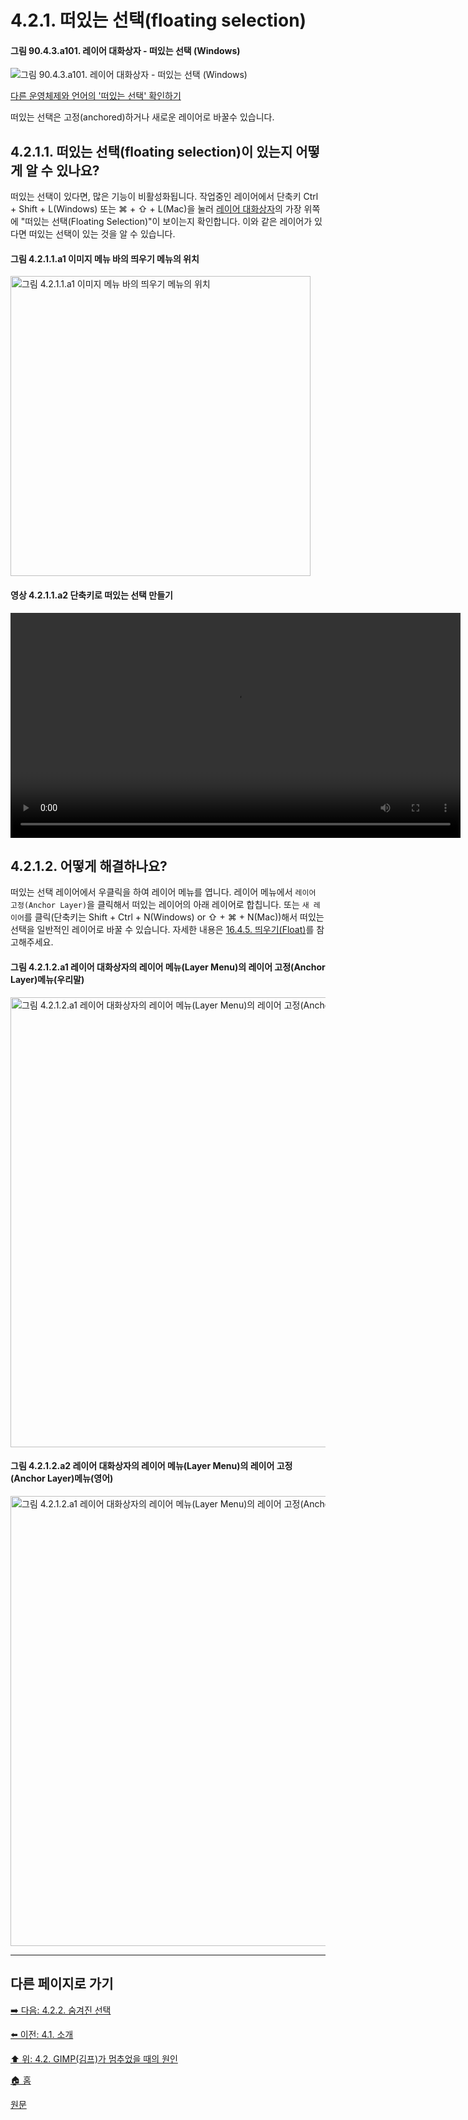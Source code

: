 # 4.2.1. 떠있는 선택(floating selection)

#### 그림 90.4.3.a101. 레이어 대화상자 - 떠있는 선택 (Windows)
![그림 90.4.3.a101. 레이어 대화상자 - 떠있는 선택 (Windows)](https://github.com/wonder13662/gimp/assets/15767104/93a410f7-cde7-4146-831c-287b9ae1b014)

[다른 운영체제와 언어의 '떠있는 선택' 확인하기]()

떠있는 선택은 고정(anchored)하거나 새로운 레이어로 바꿀수 있습니다.

## 4.2.1.1. 떠있는 선택(floating selection)이 있는지 어떻게 알 수 있나요?
떠있는 선택이 있다면, 많은 기능이 비활성화됩니다. 작업중인 레이어에서 단축키 Ctrl + Shift + L(Windows) 또는 ⌘ + ⇧ + L(Mac)을 눌러 [레이어 대화상자](./15-02-01-layers-dialog.md)의 가장 위쪽에 "떠있는 선택(Floating Selection)"이 보이는지 확인합니다. 이와 같은 레이어가 있다면 떠있는 선택이 있는 것을 알 수 있습니다.

#### 그림 4.2.1.1.a1 이미지 메뉴 바의 띄우기 메뉴의 위치
<img width="480" alt="그림 4.2.1.1.a1 이미지 메뉴 바의 띄우기 메뉴의 위치" environment="MacOS:Sonoma 14.2.1 GIMP 2.10.36" src="https://github.com/wonder13662/gimp/assets/15767104/40d3ce59-5131-42ea-95fb-3c48bce0af76">

#### 영상 4.2.1.1.a2 단축키로 떠있는 선택 만들기
<video controls="controls" width="720" environment="MacOS:Sonoma 14.2.1 GIMP 2.10.36" src="https://github.com/wonder13662/gimp/assets/15767104/96771078-ba0f-4aee-a5cd-b49153aa6c6c"></video>

## 4.2.1.2. 어떻게 해결하나요?
떠있는 선택 레이어에서 우클릭을 하여 레이어 메뉴를 엽니다. 레이어 메뉴에서 `레이어 고정(Anchor Layer)`을 클릭해서 떠있는 레이어의 아래 레이어로 합칩니다. 또는 `새 레이어`를 클릭(단축키는 Shift + Ctrl + N(Windows) or ⇧ + ⌘ + N(Mac))해서 떠있는 선택을 일반적인 레이어로 바꿀 수 있습니다. 자세한 내용은 [16.4.5. 띄우기(Float)](./16-04-05-float.md)를 참고해주세요.

#### 그림 4.2.1.2.a1 레이어 대화상자의 레이어 메뉴(Layer Menu)의 레이어 고정(Anchor Layer)메뉴(우리말)
<img width="720" alt="그림 4.2.1.2.a1 레이어 대화상자의 레이어 메뉴(Layer Menu)의 레이어 고정(Anchor Layer)메뉴(우리말)" environment="MacOS:Sonoma 14.2.1 GIMP 2.10.36" src="https://github.com/wonder13662/gimp/assets/15767104/c2ff0acf-1994-4f64-9bf1-d9a0b9e83dc2">

#### 그림 4.2.1.2.a2 레이어 대화상자의 레이어 메뉴(Layer Menu)의 레이어 고정(Anchor Layer)메뉴(영어)
<img width="720" alt="그림 4.2.1.2.a1 레이어 대화상자의 레이어 메뉴(Layer Menu)의 레이어 고정(Anchor Layer)메뉴(우리말)" environment="MacOS:Sonoma 14.2.1 GIMP 2.10.36" src="https://github.com/wonder13662/gimp/assets/15767104/cb89f973-3549-4f65-aee3-faaafb82100c">

***

## 다른 페이지로 가기

[➡️ 다음: 4.2.2. 숨겨진 선택](./04-02-02-the-selection-is-hidden.md)

[⬅️ 이전: 4.1. 소개](./04-01-introduction.md)

[⬆️ 위: 4.2. GIMP(김프)가 멈추었을 때의 원인](./04-02-00-common-causes-of-gimp-non-responsiveness.md)

[🏠 홈](./00-home.md)

[원문](https://docs.gimp.org/2.10/ko/gimp-using-getting-unstuck.html)

